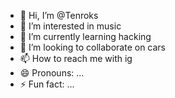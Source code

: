 - 👋 Hi, I’m @Tenroks
- 👀 I’m interested in music
- 🌱 I’m currently learning hacking
- 💞️ I’m looking to collaborate on cars
- 📫 How to reach me with ig
- 😄 Pronouns: ...
- ⚡ Fun fact: ...

<!---
Tenroks/Tenroks is a ✨ special ✨ repository because its `README.md` (this file) appears on your GitHub profile.
You can click the Preview link to take a look at your changes.
--->

